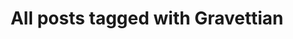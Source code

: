 ---
layout: tag
title: "All posts tagged with Gravettian"
permalink: /weblog/tags/gravettian/
taxonomy: Gravettian
---